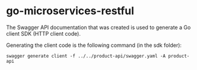 # go-microservices-restful
The Swagger API documentation that was created is used to generate a Go client SDK (HTTP client code). 

Generating the client code is the following command (in the sdk folder):

```
swagger generate client -f ../../product-api/swagger.yaml -A product-api
```
